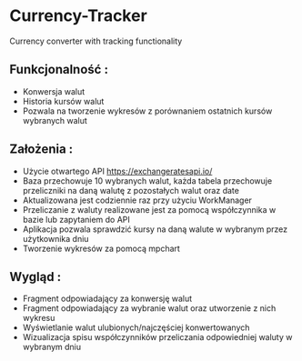 # Currency-Tracker
Currency converter with tracking functionality

## Funkcjonalność :
- Konwersja walut
- Historia kursów walut
- Pozwala na tworzenie wykresów z porównaniem ostatnich kursów wybranych walut

## Założenia :
- Użycie otwartego API https://exchangeratesapi.io/
- Baza przechowuje 10 wybranych walut,
    każda tabela przechowuje przeliczniki na daną walutę z pozostałych walut oraz date
- Aktualizowana jest codziennie raz przy użyciu WorkManager
- Przeliczanie z waluty realizowane jest za pomocą współczynnika w bazie lub zapytaniem do API
- Aplikacja pozwala sprawdzić kursy na daną walute w wybranym przez użytkownika dniu
- Tworzenie wykresów za pomocą mpchart

## Wygląd :
- Fragment odpowiadający za konwersję walut
- Fragment odpowiadający za wybranie walut oraz utworzenie z nich wykresu
- Wyświetlanie walut ulubionych/najczęściej konwertowanych
- Wizualizacja spisu współczynników przeliczania odpowiedniej waluty w wybranym dniu
